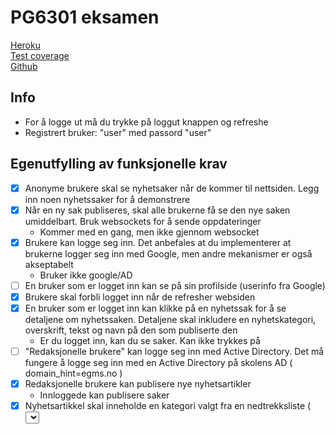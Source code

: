# PG6301 eksamen

[Heroku](https://eskil4152-exam.herokuapp.com)\
[Test coverage](/Test-coverage.png)\
[Github](https://github.com/kristiania-pg6301-2022/pgr6301-exam-eskil4152.git)

## Info
  * For å logge ut må du trykke på loggut knappen og refreshe
  * Registrert bruker: "user" med passord "user"

## Egenutfylling av funksjonelle krav

* [x] Anonyme brukere skal se nyhetsaker når de kommer til nettsiden. Legg inn noen nyhetssaker for å demonstrere
* [x] Når en ny sak publiseres, skal alle brukerne få se den nye saken umiddelbart. Bruk websockets for å sende oppdateringer
  * Kommer med en gang, men ikke gjennom websocket
* [x] Brukere kan logge seg inn. Det anbefales at du implementerer at brukerne logger seg inn med Google, men andre
  mekanismer er også akseptabelt
  * Bruker ikke google/AD
* [ ] En bruker som er logget inn kan se på sin profilside (userinfo fra Google)
* [x] Brukere skal forbli logget inn når de refresher websiden
* [x] En bruker som er logget inn kan klikke på en nyhetssak for å se detaljene om nyhetssaken. Detaljene skal inkludere en
  nyhetskategori, overskrift, tekst og navn på den som publiserte den
  * Er du logget inn, kan du se saker. Kan ikke trykkes på
* [ ] "Redaksjonelle brukere" kan logge seg inn med Active Directory. Det må fungere å logge seg inn med en Active Directory
  på skolens AD ( domain_hint=egms.no )
* [x] Redaksjonelle brukere kan publisere nye nyhetsartikler
  * Innloggede kan publisere saker
* [x] Nyhetsartikkel skal inneholde en kategori valgt fra en nedtrekksliste ( <select> ), tittel ( <input> ) og tekst ( <textarea> )
* [x] Dersom noen allerede har publisert en nyhetsartikkel med samme tittel skal serveren sende HTTP status kode 400 og en
  feilmelding
* [ ] Brukeren skal forhindres fra å sende inn en nyhetsartikkel som mangler kategori, tittel eller tekst
* [x] En redaksjonell bruker skal kunne redigere en artikkel de selv har publisert
  * Har ikke redaksjonelle, men brukere kan bare endre egne saker
* [x] Alle feil fra serves skal presenteres til bruker på en pen måte, med mulighet for brukeren til å prøve igjen

## Egenutfylling av tekniske krav

* [x] Oppsett av package.json, parcel, express, prettier
  * *beskriv eventuelle mangler eller problemer for delvis uttelling*
* [x] React Router
  * *beskriv eventuelle mangler eller problemer for delvis uttelling*
* [x] Express app
  * *beskriv eventuelle mangler eller problemer for delvis uttelling*
* [x] Kommunikasjon mellom frontend (React) og backend (Express)
  * *beskriv eventuelle mangler eller problemer for delvis uttelling*
* [x] Deployment til Heroku
  * *beskriv eventuelle mangler eller problemer for delvis uttelling*
* [x] Bruk av MongoDB
  * *beskriv eventuelle mangler eller problemer for delvis uttelling*
* [ ] OpenID Connect
  * *beskriv eventuelle mangler eller problemer for delvis uttelling*
* [ ] Web Sockets
  * *beskriv eventuelle mangler eller problemer for delvis uttelling*
* [x] Jest med dokumentert testdekning
  * Har tester med testdekning, men ikke funksjonelle tester.

 
